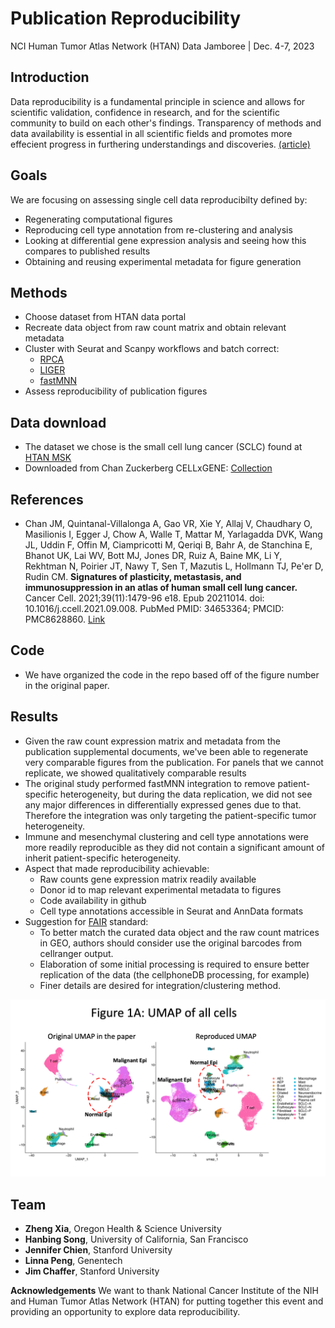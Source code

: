 # Publication Reproducibility
NCI Human Tumor Atlas Network (HTAN) Data Jamboree | Dec. 4-7, 2023


**Introduction**
-------
Data reproducibility is a fundamental principle in science and allows for scientific validation, confidence in research, and for the scientific community to build on each other's findings. Transparency of methods and data availability is essential in all scientific fields and promotes more effecient progress in furthering understandings and discoveries. [(article)](https://www.nature.com/articles/d42473-019-00004-y)

**Goals**
-------
We are focusing on assessing single cell data reproducibilty defined by:
* Regenerating computational figures
* Reproducing cell type annotation from re-clustering and analysis
* Looking at differential gene expression analysis and seeing how this compares to published results
* Obtaining and reusing experimental metadata for figure generation

**Methods**
-------
* Choose dataset from HTAN data portal
* Recreate data object from raw count matrix and obtain relevant metadata
* Cluster with Seurat and Scanpy workflows and batch correct:
	- [RPCA](https://satijalab.org/seurat/articles/integration_rpca.html) 
	- [LIGER](https://github.com/welch-lab/liger)
	- [fastMNN](https://rdrr.io/github/satijalab/seurat-wrappers/man/RunFastMNN.html)
* Assess reproducibility of publication figures

**Data download**
-------
* The dataset we chose is the small cell lung cancer (SCLC) found at [HTAN MSK](https://humantumoratlas.org/explore?selectedFilters=%5B%7B%22group%22%3A%22AtlasName%22%2C%22value%22%3A%22HTAN+MSK%22%7D%5D)
* Downloaded from Chan Zuckerberg CELLxGENE: [Collection](https://cellxgene.cziscience.com/collections/62e8f058-9c37-48bc-9200-e767f318a8ec)


**References**
-------
* Chan JM, Quintanal-Villalonga A, Gao VR, Xie Y, Allaj V, Chaudhary O, Masilionis I, Egger J, Chow A, Walle T, Mattar M, Yarlagadda DVK, Wang JL, Uddin F, Offin M, Ciampricotti M, Qeriqi B, Bahr A, de Stanchina E, Bhanot UK, Lai WV, Bott MJ, Jones DR, Ruiz A, Baine MK, Li Y, Rekhtman N, Poirier JT, Nawy T, Sen T, Mazutis L, Hollmann TJ, Pe'er D, Rudin CM. **Signatures of plasticity, metastasis, and immunosuppression in an atlas of human small cell lung cancer.** Cancer Cell. 2021;39(11):1479-96 e18. Epub 20211014. doi: 10.1016/j.ccell.2021.09.008. PubMed PMID: 34653364; PMCID: PMC8628860. [Link](https://www.cell.com/cancer-cell/fulltext/S1535-6108(21)00497-9)


## Code
* We have organized the code in the repo based off of the figure number in the original paper.


## Results
* Given the raw count expression matrix and metadata from the publication supplemental documents, we've been able to regenerate very comparable figures from the publication. For panels that we cannot replicate, we showed qualitatively comparable results
* The original study performed fastMNN integration to remove patient-specific heterogeneity, but during the data replication, we did not see any major differences in differentially expressed genes due to that. Therefore the integration was only targeting the patient-specific tumor heterogeneity. 
* Immune and mesenchymal clustering and cell type annotations were more readily reproducible as they did not contain a significant amount of inherit patient-specific heterogeneity.
* Aspect that made reproducibility achievable:
	- Raw counts gene expression matrix readily available
	- Donor id to map relevant experimental metadata to figures
	- Code availability in github
	- Cell type annotations accessible in Seurat and AnnData formats
* Suggestion for [FAIR](https://www.nature.com/articles/sdata201618) standard:
	- To better match the curated data object and the raw count matrices in GEO, authors should consider use the original barcodes from cellranger output.
	- Elaboration of some initial processing is required to ensure better replication of the data (the cellphoneDB processing, for example)
	- Finer details are desired for integration/clustering method.

![all_cells](all_cells_reproduciibility.png)

**Team**
-------
* **Zheng Xia**, Oregon Health & Science University
* **Hanbing Song**, University of California, San Francisco
* **Jennifer Chien**, Stanford University
* **Linna Peng**, Genentech
* **Jim Chaffer**, Stanford University

**Acknowledgements**
We want to thank National Cancer Institute of the NIH and Human Tumor Atlas Network (HTAN) for putting together this event and providing an opportunity to explore data reproducibility.
